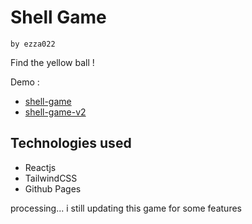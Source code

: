 # Shell Game

`by ezza022`

Find the yellow ball !

Demo : 
- [shell-game](https://ezza022.github.io/Shell-Game/)
- [shell-game-v2](https://shell-game-4e62b.web.app/)

## Technologies used
- Reactjs
- TailwindCSS
- Github Pages

processing...
i still updating this game for some features
